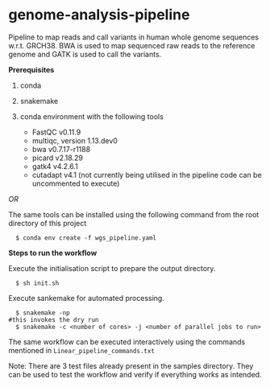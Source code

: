 # genome-analysis-pipeline

Pipeline to map reads and call variants in human whole genome sequences w.r.t. GRCH38. BWA is used to map sequenced raw reads to the reference genome and GATK is used to call the variants.


**Prerequisites**
1. conda
2. snakemake
3. conda environment with the following tools

    - FastQC v0.11.9
    - multiqc, version 1.13.dev0
    - bwa v0.7.17-r1188
    - picard v2.18.29
    - gatk4 v4.2.6.1
    - cutadapt v4.1 (not currently being utilised in the pipeline code can be uncommented to execute)

*OR*

The same tools can be installed using the following command from the root directory of this project

      $ conda env create -f wgs_pipeline.yaml


**Steps to run the workflow**

Execute the initialisation script to prepare the output directory.

      $ sh init.sh

Execute sankemake for automated processing.

      $ snakemake -np 		                                             #this invokes the dry run
      $ snakemake -c <number of cores> -j <number of parallel jobs to run>

The same workflow can be executed interactively using the commands mentioned in `Linear_pipeline_commands.txt`

Note: There are 3 test files already present in the samples directory. They can be used to test the workflow and verify if everything works as intended.
